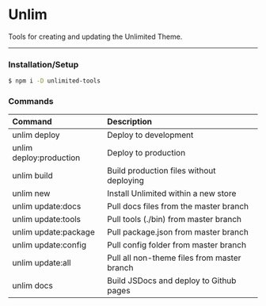 # Unlim

Tools for creating and updating the Unlimited Theme.

---------

### Installation/Setup

```sh
$ npm i -D unlimited-tools
```

### Commands

| Command | Description |
| :------- | :---- |
| unlim deploy | Deploy to development |
| unlim deploy:production | Deploy to production |
| unlim build | Build production files without deploying |
| unlim new | Install Unlimited within a new store |
| unlim update:docs | Pull docs files from the master branch |
| unlim update:tools | Pull tools (./bin) from master branch |
| unlim update:package | Pull package.json from master branch |
| unlim update:config | Pull config folder from master branch |
| unlim update:all | Pull all non-theme files from master branch |
| unlim docs | Build JSDocs and deploy to Github pages |
